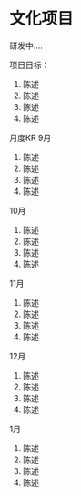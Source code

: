 # 文化项目

研发中....

项目目标：
1. 陈述
2. 陈述
3. 陈述
4. 陈述

月度KR
9月
1. 陈述
2. 陈述
3. 陈述
4. 陈述

10月
1. 陈述
2. 陈述
3. 陈述
4. 陈述

11月
1. 陈述
2. 陈述
3. 陈述
4. 陈述

12月
1. 陈述
2. 陈述
3. 陈述
4. 陈述

1月
1. 陈述
2. 陈述
3. 陈述
4. 陈述